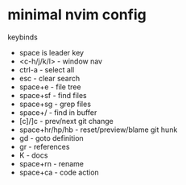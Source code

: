 # minimal nvim config

keybinds

- space is leader key
- <c-h/j/k/l> - window nav
- ctrl-a - select all
- esc - clear search
- space+e - file tree
- space+sf - find files
- space+sg - grep files
- space+/ - find in buffer
- [c]/]c - prev/next git change
- space+hr/hp/hb - reset/preview/blame git hunk
- gd - goto definition
- gr - references
- K - docs
- space+rn - rename
- space+ca - code action
